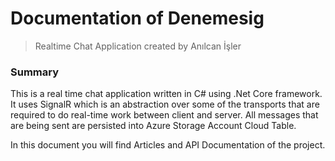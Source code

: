 # Documentation of Denemesig 
> Realtime Chat Application created by Anılcan İşler

### Summary
This is a real time chat application written in C# using .Net Core framework. 
It uses SignalR which is an abstraction over some of the transports that are required to do real-time work between client and server.
All messages that are being sent are persisted into Azure Storage Account Cloud Table.

In this document you will find Articles and API Documentation of the project.